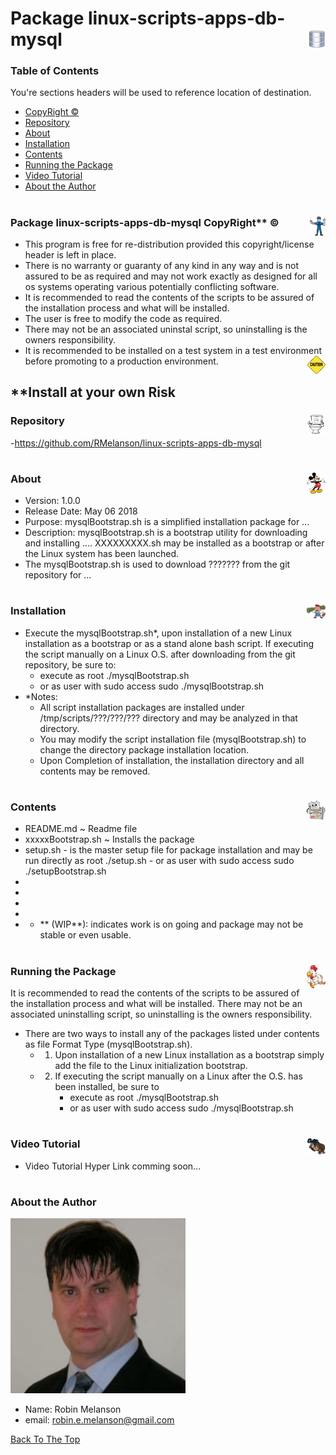 # Package linux-scripts-apps-db-mysql<img src="https://github.com/RMelanson/linux-scripts-bootstraps/blob/master/images/db.png" width="6%" align= "right">
### Table of Contents
You're sections headers will be used to reference location of destination.

- [CopyRight ©](#CopyRight)
- [Repository](#Repository)
- [About](#About)
- [Installation](#Installation)
- [Contents](#Contents)
- [Running the Package](#Running-the-Package)
- [Video Tutorial](#Video-Tutoria)
- [About the Author](#About-the-Author)
#
### <b>Package linux-scripts-apps-db-mysql CopyRight** ©</b> <img src="https://github.com/RMelanson/linux-scripts-bootstraps/blob/master/images/policeman.png" width="5%" align= "right">

- This program is free for re-distribution provided this copyright/license header is left in place.  
- There is no warranty or guaranty of any kind in any way and is not assured to be as required and may not work exactly as designed for all os systems operating various potentially conflicting software.  
- It is recommended to read the contents of the scripts to be assured of the installation process and what will be installed. 
- The user is free to modify the code as required. 
- There may not be an associated uninstal script, so uninstalling is the owners responsibility.
- It is recommended to be installed on a test system in a test environment before promoting to a production environment.<img src="https://github.com/RMelanson/linux-scripts-bootstraps/blob/master/images/caution.png" width="6%" align= "right">
## <b>**Install at your own Risk</b>
### Repository<img src="https://github.com/RMelanson/linux-scripts-bootstraps/blob/master/images/repository.png" width="6%" align= "right">
-https://github.com/RMelanson/linux-scripts-apps-db-mysql
#
### About<img src="https://github.com/RMelanson/linux-scripts-bootstraps/blob/master/images/aboutMickey.png" width="6%" align= "right">
- Version: 1.0.0
- Release Date: May 06 2018
- Purpose: mysqlBootstrap.sh is a simplified installation package for ...
- Description: mysqlBootstrap.sh is a  bootstrap utility for downloading and installing .... XXXXXXXXX.sh may be installed as a bootstrap or after the Linux system has been launched. 
- The mysqlBootstrap.sh is used to download ??????? from the git repository for ...
#
### Installation<img src="https://github.com/RMelanson/linux-scripts-bootstraps/blob/master/images/installation.png" width="6%" align= "right">
- Execute the mysqlBootstrap.sh*, upon installation of a new Linux installation as a bootstrap or as a stand alone bash script. If executing the script manually on a Linux O.S. after downloading from the git repository, be sure to:
  - execute as root ./mysqlBootstrap.sh
  - or as user with sudo access sudo ./mysqlBootstrap.sh
- *Notes: 
    - All script installation packages are installed under /tmp/scripts/???/???/??? directory and may be analyzed in that directory.
    - You may modify the script installation file (mysqlBootstrap.sh) to change the directory package installation location.
    - Upon Completion of installation, the installation directory and all contents may be removed.
#
### Contents <img src="https://github.com/RMelanson/linux-scripts-bootstraps/blob/master/images/contents.png" width="6%" align= "right">

- README.md ~ Readme file
- xxxxxBootstrap.sh  ~ Installs the package
- setup.sh - is the master setup file for package installation and may be run directly as root ./setup.sh
       - or as user with sudo access sudo ./setupBootstrap.sh
-
-
-
-
- 
   - ** (WIP**): indicates work is on going and package may not be stable or even usable.
#
### Running the Package<img src="https://github.com/RMelanson/linux-scripts-bootstraps/blob/master/images/running.png" width="6%" align= "right">
It is recommended to read the contents of the scripts to be assured of the installation process and what will be installed.  There may not be an associated uninstalling script, so uninstalling is the owners responsibility.
- There are two ways to install any of the packages listed under contents as file Format Type (mysqlBootstrap.sh).
  - 1. Upon installation of a new Linux installation as a bootstrap simply add the file to the Linux initialization bootstrap.
  - 2. If executing the script manually on a Linux after the O.S. has been installed, be sure to
       - execute as root ./mysqlBootstrap.sh
       - or as user with sudo access sudo ./mysqlBootstrap.sh
#
### Video Tutorial<img src="https://github.com/RMelanson/linux-scripts-bootstraps/blob/master/images/video.png" width="6%" align= "right">
- Video Tutorial Hyper Link comming soon...
#
### About the Author
![Author Image](https://github.com/RMelanson/profile/blob/master/RobinPhoto.jpg)
- Name: Robin Melanson
- email: robin.e.melanson@gmail.com

[Back To The Top](#Package-Linux-scripts-bootstraps)
